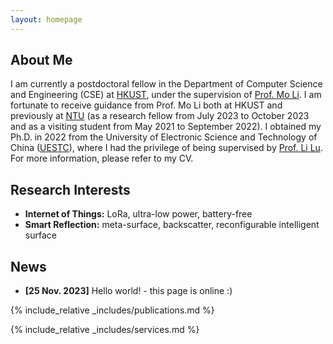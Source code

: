```yaml
---
layout: homepage
---
```


## About Me

I am currently a postdoctoral fellow in the Department of Computer Science and Engineering (CSE) at [HKUST](https://hkust.edu.hk/), under the supervision of [Prof. Mo Li](https://cse.hkust.edu.hk/~lim/). I am fortunate to receive guidance from Prof. Mo Li both at HKUST and previously at [NTU](https://www.ntu.edu.sg/) (as a research fellow from July 2023 to October 2023 and as a visiting student from May 2021 to September 2022). I obtained my Ph.D. in 2022 from the University of Electronic Science and Technology of China ([UESTC](https://en.uestc.edu.cn/)), where I had the privilege of being supervised by [Prof. Li Lu](https://www.scse.uestc.edu.cn/info/1081/12001.htm). For more information, please refer to my CV.

## Research Interests

- **Internet of Things:** LoRa, ultra-low power, battery-free
- **Smart Reflection:** meta-surface, backscatter, reconfigurable intelligent surface

## News

- **[25 Nov. 2023]** Hello world! - this page is online :)
<!--- **[Feb. 2020]** Our paper about incremental learning is accepted to CVPR 2020. -->
<!-- This content will not appear in the rendered Markdown -->

{% include_relative _includes/publications.md %}

{% include_relative _includes/services.md %}
